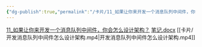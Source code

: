 ```yaml
---
{"dg-publish":true,"permalink":"/卡片/11_如果让你来开发一个消息队列中间件，你会怎么设计架构？/","dgPassFrontmatter":true}
---
```


[11_如果让你来开发一个消息队列中间件，你会怎么设计架构？](file:///Z:%5C我的阅读黑曜石Vault%5C资产库藏%5C互联网Java工程师面试突击训练系列课程%5C第一季%5C11_如果让你来开发一个消息队列中间件，你会怎么设计架构？)
[笔记.docx](file:///Z:%5C我的阅读黑曜石Vault%5C资产库藏%5C互联网Java工程师面试突击训练系列课程%5C第一季%5C11_如果让你来开发一个消息队列中间件，你会怎么设计架构？%5C笔记.docx)
[[卡片/开发消息队列中间件怎么设计架构.mp4\|开发消息队列中间件怎么设计架构.mp4]]